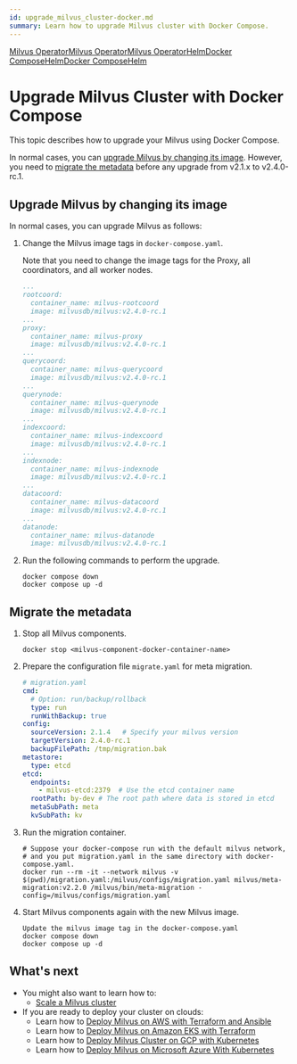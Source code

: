```yaml
---
id: upgrade_milvus_cluster-docker.md
summary: Learn how to upgrade Milvus cluster with Docker Compose.
---
```


<div class="tab-wrapper"><a href="upgrade_milvus_standalone-operator.md" class=''>Milvus Operator</a><a href="upgrade_milvus_cluster-operator.md" class=''>Milvus Operator</a><a href="configure_operator.md" class=''>Milvus Operator</a><a href="configure-helm.md" class=''>Helm</a><a href="configure-docker.md" class=''>Docker Compose</a><a href="upgrade_milvus_standalone-helm.md" class=''>Helm</a><a href="upgrade_milvus_standalone-docker.md" class=''>Docker Compose</a><a href="upgrade_milvus_cluster-helm.md" class=''>Helm</a></div>

# Upgrade Milvus Cluster with Docker Compose

This topic describes how to upgrade your Milvus using Docker Compose. 

In normal cases, you can [upgrade Milvus by changing its image](#Upgrade-Milvus-by-changing-its-image). However, you need to [migrate the metadata](#Migrate-the-metadata) before any upgrade from v2.1.x to v2.4.0-rc.1.

## Upgrade Milvus by changing its image

In normal cases, you can upgrade Milvus as follows:

1. Change the Milvus image tags in `docker-compose.yaml`.

    Note that you need to change the image tags for the Proxy, all coordinators, and all worker nodes.

    ```yaml
    ...
    rootcoord:
      container_name: milvus-rootcoord
      image: milvusdb/milvus:v2.4.0-rc.1
    ...
    proxy:
      container_name: milvus-proxy
      image: milvusdb/milvus:v2.4.0-rc.1
    ...
    querycoord:
      container_name: milvus-querycoord
      image: milvusdb/milvus:v2.4.0-rc.1  
    ...
    querynode:
      container_name: milvus-querynode
      image: milvusdb/milvus:v2.4.0-rc.1
    ...
    indexcoord:
      container_name: milvus-indexcoord
      image: milvusdb/milvus:v2.4.0-rc.1
    ...
    indexnode:
      container_name: milvus-indexnode
      image: milvusdb/milvus:v2.4.0-rc.1 
    ...
    datacoord:
      container_name: milvus-datacoord
      image: milvusdb/milvus:v2.4.0-rc.1   
    ...
    datanode:
      container_name: milvus-datanode
      image: milvusdb/milvus:v2.4.0-rc.1
    ```

2. Run the following commands to perform the upgrade.

    ```shell
    docker compose down
    docker compose up -d
    ```

## Migrate the metadata

1. Stop all Milvus components.

    ```
    docker stop <milvus-component-docker-container-name>
    ```

2. Prepare the configuration file `migrate.yaml` for meta migration.

    ```yaml
    # migration.yaml
    cmd:
      # Option: run/backup/rollback
      type: run
      runWithBackup: true
    config:
      sourceVersion: 2.1.4   # Specify your milvus version
      targetVersion: 2.4.0-rc.1
      backupFilePath: /tmp/migration.bak
    metastore:
      type: etcd
    etcd:
      endpoints:
        - milvus-etcd:2379  # Use the etcd container name
      rootPath: by-dev # The root path where data is stored in etcd
      metaSubPath: meta
      kvSubPath: kv
    ```

3. Run the migration container.

    ```
    # Suppose your docker-compose run with the default milvus network,
    # and you put migration.yaml in the same directory with docker-compose.yaml.
    docker run --rm -it --network milvus -v $(pwd)/migration.yaml:/milvus/configs/migration.yaml milvus/meta-migration:v2.2.0 /milvus/bin/meta-migration -config=/milvus/configs/migration.yaml
    ```

4. Start Milvus components again with the new Milvus image.

    ```
    Update the milvus image tag in the docker-compose.yaml
    docker compose down
    docker compose up -d
    ```

## What's next
- You might also want to learn how to:
  - [Scale a Milvus cluster](scaleout.md)
- If you are ready to deploy your cluster on clouds:
  - Learn how to [Deploy Milvus on AWS with Terraform and Ansible](aws.md)
  - Learn how to [Deploy Milvus on Amazon EKS with Terraform](eks.md)
  - Learn how to [Deploy Milvus Cluster on GCP with Kubernetes](gcp.md)
  - Learn how to [Deploy Milvus on Microsoft Azure With Kubernetes](azure.md)
